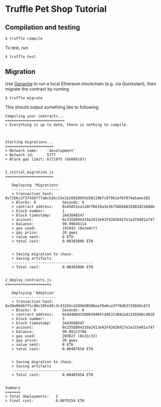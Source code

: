 # Truffle Pet Shop Tutorial

## Compilation and testing

```console
$ truffle compile
```

To test, run

```console
$ truffle test
```

## Migration

Use [Ganache] to run a local Ethereum blockchain (e.g. via Quickstart),
then migrate the contract by running

```console
$ truffle migrate
```

This should output something like to following:

```
Compiling your contracts...
===========================
> Everything is up to date, there is nothing to compile.



Starting migrations...
======================
> Network name:    'development'
> Network id:      5777
> Block gas limit: 6721975 (0x6691b7)


1_initial_migration.js
======================

   Deploying 'Migrations'
   ----------------------
   > transaction hash:    0x72bbc2f3743bf77abcb2bc31e1b26810955d381196fc87961efb7074ebaee165
   > Blocks: 0            Seconds: 0
   > contract address:    0x45051ea120CfD610a3e36758EEA02E8B18216A0b
   > block number:        1
   > block timestamp:     1643840547
   > account:             0x335EB94319a2413e91F42028417e1e2C6401a747
   > balance:             99.99616114
   > gas used:            191943 (0x2edc7)
   > gas price:           20 gwei
   > value sent:          0 ETH
   > total cost:          0.00383886 ETH


   > Saving migration to chain.
   > Saving artifacts
   -------------------------------------
   > Total cost:          0.00383886 ETH


2_deploy_contracts.js
=====================

   Deploying 'Adoption'
   --------------------
   > transaction hash:    0x30e064bff5c90c395e49c3c43283c42890d8506eaf0e6ca3ff0d63f35689c6f2
   > Blocks: 0            Seconds: 0
   > contract address:    0x4d4DD43500b5946FCd4E311B42a91156568c492D
   > block number:        3
   > block timestamp:     1643840547
   > account:             0x335EB94319a2413e91F42028417e1e2C6401a747
   > balance:             99.99123784
   > gas used:            203827 (0x31c33)
   > gas price:           20 gwei
   > value sent:          0 ETH
   > total cost:          0.00407654 ETH


   > Saving migration to chain.
   > Saving artifacts
   -------------------------------------
   > Total cost:          0.00407654 ETH


Summary
=======
> Total deployments:   2
> Final cost:          0.0079154 ETH
```

[Ganache]: https://trufflesuite.com/ganache